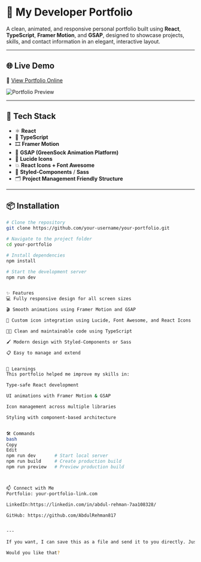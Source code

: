 # 💼 My Developer Portfolio

A clean, animated, and responsive personal portfolio built using **React**, **TypeScript**, **Framer Motion**, and **GSAP**, designed to showcase projects, skills, and contact information in an elegant, interactive layout.

---

## 🌐 Live Demo

🎯 [View Portfolio Online](https://your-portfolio-link.com)

![Portfolio Preview](https://your-demo-image-or-gif-link.com)

---

## 🚀 Tech Stack

- ⚛️ **React**
- 🔷 **TypeScript**
- 🎞 **Framer Motion**
- 💚 **GSAP (GreenSock Animation Platform)**
- 🧩 **Lucide Icons**
- 💥 **React Icons + Font Awesome**
- 🎨 **Styled-Components** / **Sass**
- 🗂 **Project Management Friendly Structure**

---

## 📦 Installation

```bash
# Clone the repository
git clone https://github.com/your-username/your-portfolio.git

# Navigate to the project folder
cd your-portfolio

# Install dependencies
npm install

# Start the development server
npm run dev


✨ Features
💻 Fully responsive design for all screen sizes

🎬 Smooth animations using Framer Motion and GSAP

🎨 Custom icon integration using Lucide, Font Awesome, and React Icons

🧑‍💻 Clean and maintainable code using TypeScript

🖌 Modern design with Styled-Components or Sass

📋 Easy to manage and extend


🧠 Learnings
This portfolio helped me improve my skills in:

Type-safe React development

UI animations with Framer Motion & GSAP

Icon management across multiple libraries

Styling with component-based architecture


🛠 Commands
bash
Copy
Edit
npm run dev       # Start local server
npm run build     # Create production build
npm run preview   # Preview production build



📫 Connect with Me
Portfolio: your-portfolio-link.com

LinkedIn:https://linkedin.com/in/abdul-rehman-7aa108328/

GitHub: https://github.com/AbdulRehman817


---

If you want, I can save this as a file and send it to you directly. Just give me your portfolio link or replace the placeholders above.

Would you like that?
```
